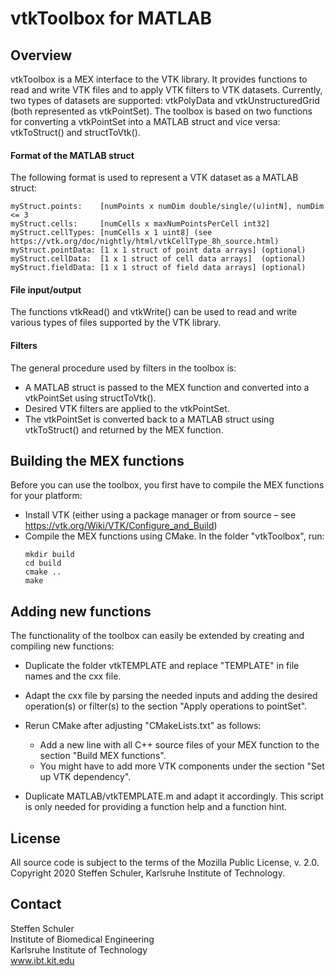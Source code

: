 # vtkToolbox for MATLAB

## Overview

vtkToolbox is a MEX interface to the VTK library. It provides functions to read and write VTK files and to apply VTK filters to VTK datasets. Currently, two types of datasets are supported: vtkPolyData and vtkUnstructuredGrid (both represented as vtkPointSet).
The toolbox is based on two functions for converting a vtkPointSet into a MATLAB struct and vice versa: vtkToStruct() and structToVtk().

#### Format of the MATLAB struct
The following format is used to represent a VTK dataset as a MATLAB struct:
```
myStruct.points:    [numPoints x numDim double/single/(u)intN], numDim <= 3
myStruct.cells:     [numCells x maxNumPointsPerCell int32]
myStruct.cellTypes: [numCells x 1 uint8] (see https://vtk.org/doc/nightly/html/vtkCellType_8h_source.html)
myStruct.pointData: [1 x 1 struct of point data arrays] (optional)
myStruct.cellData:  [1 x 1 struct of cell data arrays]  (optional)
myStruct.fieldData: [1 x 1 struct of field data arrays] (optional)
```

#### File input/output
The functions vtkRead() and vtkWrite() can be used to read and write various types of files supported by the VTK library.

#### Filters
The general procedure used by filters in the toolbox is:
* A MATLAB struct is passed to the MEX function and converted into a vtkPointSet using structToVtk().
* Desired VTK filters are applied to the vtkPointSet.
* The vtkPointSet is converted back to a MATLAB struct using vtkToStruct() and returned by the MEX function.

## Building the MEX functions

Before you can use the toolbox, you first have to compile the MEX functions for your platform:
* Install VTK (either using a package manager or from source – see https://vtk.org/Wiki/VTK/Configure_and_Build)
* Compile the MEX functions using CMake. In the folder "vtkToolbox", run:
    ```
    mkdir build
    cd build
    cmake ..
    make
    ```

## Adding new functions

The functionality of the toolbox can easily be extended by creating and compiling new functions:
* Duplicate the folder vtkTEMPLATE and replace "TEMPLATE" in file names and the cxx file.
* Adapt the cxx file by parsing the needed inputs and adding the desired operation(s) or filter(s) to the section "Apply operations to pointSet".
* Rerun CMake after adjusting "CMakeLists.txt" as follows:
    * Add a new line with all C++ source files of your MEX function to the section "Build MEX functions".
    * You might have to add more VTK components under the section "Set up VTK dependency".

* Duplicate MATLAB/vtkTEMPLATE.m and adapt it accordingly. This script is only needed for providing a function help and a function hint.

## License

All source code is subject to the terms of the Mozilla Public License, v. 2.0.  
Copyright 2020 Steffen Schuler, Karlsruhe Institute of Technology.

## Contact

Steffen Schuler  
Institute of Biomedical Engineering  
Karlsruhe Institute of Technology  
www.ibt.kit.edu